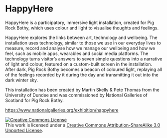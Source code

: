 # HappyHere
HappyHere is a participatory, immersive light installation, created for Pig Rock Bothy, which uses colour and light to visualise thoughts and feelings. 

HappyHere explores the links between art, technology and wellbeing. The installation uses technology, similar to those we use in our everyday lives to measure, record and analyse how we manage our wellbeing and how we feel, such as mobile apps, wearables and social media platforms. The technology turns visitor’s answers to seven simple questions into a narrative of light and colour, featured on a custom-built screen in the installation. After dark, Pig Rock Bothy becomes a beacon of coloured light, replaying all of the feelings recorded by it during the day and transmitting it out into the dark winter sky. 

This installation has been created by Martin Skelly & Pete Thomas from the University of Dundee and was commissioned by National Galleries of Scotland for Pig Rock Bothy.

https://www.nationalgalleries.org/exhibition/happyhere




<a rel="license" href="http://creativecommons.org/licenses/by-sa/3.0/"><img alt="Creative Commons License" style="border-width:0" src="https://i.creativecommons.org/l/by-sa/3.0/88x31.png" /></a><br />This work is licensed under a <a rel="license" href="http://creativecommons.org/licenses/by-sa/3.0/">Creative Commons Attribution-ShareAlike 3.0 Unported License</a>.
